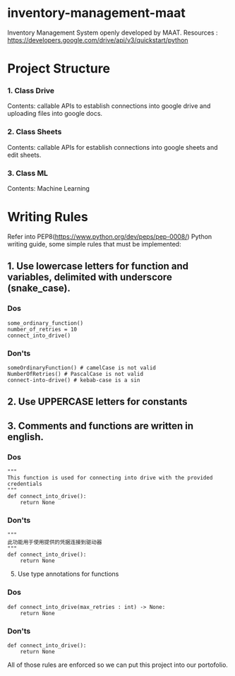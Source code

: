 # inventory-management-maat
Inventory Management System openly developed by MAAT. 
Resources : https://developers.google.com/drive/api/v3/quickstart/python

# Project Structure
### 1. Class Drive
Contents: callable APIs to establish connections into google drive and uploading files into google docs.
### 2. Class Sheets
Contents: callable APIs for establish connections into google sheets and edit sheets. 
### 3. Class ML
Contents: Machine Learning

# Writing Rules
Refer into PEP8(https://www.python.org/dev/peps/pep-0008/) Python writing guide, some simple rules that must be implemented:
## 1. Use lowercase letters for function and variables, delimited with underscore (snake_case).
### Dos
```
some_ordinary_function() 
number_of_retries = 10 
connect_into_drive()
```
### Don'ts
```
someOrdinaryFunction() # camelCase is not valid
NumberOfRetries() # PascalCase is not valid
connect-into-drive() # kebab-case is a sin
```
## 2. Use UPPERCASE letters for constants 
## 3. Comments and functions are written in english.
### Dos 
```
"""
This function is used for connecting into drive with the provided credentials
"""
def connect_into_drive():
    return None
```
### Don'ts 
```
"""
此功能用于使用提供的凭据连接到驱动器
"""
def connect_into_drive():
    return None
```
5. Use type annotations for functions
### Dos 
```
def connect_into_drive(max_retries : int) -> None:
    return None
```
### Don'ts 
```
def connect_into_drive():
    return None
```
All of those rules are enforced so we can put this project into our portofolio.
